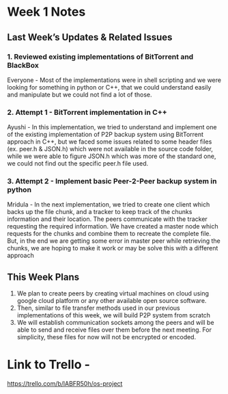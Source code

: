 # Week 1 Notes

## Last Week’s Updates & Related Issues 

### 1. Reviewed existing implementations of BitTorrent and BlackBox
Everyone - Most of the implementations were in shell scripting and we were looking for something in python or C++, that we could understand easily and manipulate but we could not find a lot of those. 

### 2. Attempt 1 - BitTorrent implementation in C++
Ayushi - In this implementation, we tried to understand and implement one of the existing implementation of P2P backup system using BitTorrent approach in C++, but we faced some issues related to some header files (ex. peer.h & JSON.h) which were not available in the source code folder, while we were able to figure JSON.h which was more of the standard one, we could not find out the specific peer.h file used. 

### 3. Attempt 2 - Implement basic Peer-2-Peer backup system in python
Mridula - In the next implementation, we tried to create one client which backs up the file chunk, and a tracker to keep track of the chunks information and their location. The peers communicate with the tracker requesting the required information. We have created a master node which requests for the chunks and combine them to recreate the complete file. But, in the end we are getting some error in master peer while retrieving the chunks, we are hoping to make it work or may be solve this with a different approach

## This Week Plans
1. We plan to create peers by creating virtual machines on cloud using google cloud platform or any other available open source software.
2. Then, similar to file transfer methods used in our previous implementations of this week, we will build P2P system from scratch
3. We will establish communication sockets among the peers and will be able to send and receive files over them before the next meeting. For simplicity, these files for now will not be encrypted or encoded.


# Link to Trello - 
https://trello.com/b/lABFR50h/os-project
    

